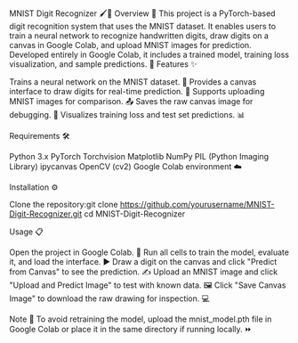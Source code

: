MNIST Digit Recognizer 🖌️🔢
Overview 🌟
This project is a PyTorch-based digit recognition system that uses the MNIST dataset. It enables users to train a neural network to recognize handwritten digits, draw digits on a canvas in Google Colab, and upload MNIST images for prediction. Developed entirely in Google Colab, it includes a trained model, training loss visualization, and sample predictions. 🚀
Features ✨

Trains a neural network on the MNIST dataset. 🧠
Provides a canvas interface to draw digits for real-time prediction. 🎨
Supports uploading MNIST images for comparison. 📤
Saves the raw canvas image for debugging. 💾
Visualizes training loss and test set predictions. 📊

Requirements 🛠️

Python 3.x
PyTorch
Torchvision
Matplotlib
NumPy
PIL (Python Imaging Library)
ipycanvas
OpenCV (cv2)
Google Colab environment ☁️

Installation ⚙️

Clone the repository:git clone https://github.com/yourusername/MNIST-Digit-Recognizer.git
cd MNIST-Digit-Recognizer



Usage 📋

Open the project in Google Colab. 📓
Run all cells to train the model, evaluate it, and load the interface. ▶️
Draw a digit on the canvas and click "Predict from Canvas" to see the prediction. ✍️
Upload an MNIST image and click "Upload and Predict Image" to test with known data. 🖼️
Click "Save Canvas Image" to download the raw drawing for inspection. 💻

Note 📝
To avoid retraining the model, upload the mnist_model.pth file in Google Colab or place it in the same directory if running locally. ⏩
